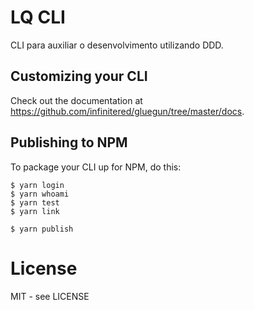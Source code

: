 # LQ CLI

CLI para auxiliar o desenvolvimento utilizando DDD.

## Customizing your CLI

Check out the documentation at https://github.com/infinitered/gluegun/tree/master/docs.

## Publishing to NPM

To package your CLI up for NPM, do this:

```shell
$ yarn login
$ yarn whoami
$ yarn test
$ yarn link

$ yarn publish
```

# License

MIT - see LICENSE

